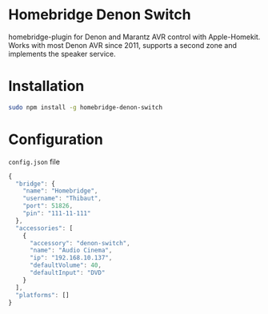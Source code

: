 # Homebridge Denon Switch

homebridge-plugin for Denon and Marantz AVR control with Apple-Homekit. Works with most Denon AVR since 2011, supports a second zone and implements the speaker service.

# Installation

```bash
sudo npm install -g homebridge-denon-switch
```

# Configuration

`config.json` file

```javascript
{
  "bridge": {
    "name": "Homebridge",
    "username": "Thibaut",
    "port": 51826,
    "pin": "111-11-111"
  },
  "accessories": [
    {
      "accessory": "denon-switch",
      "name": "Audio Cinema",
      "ip": "192.168.10.137",
      "defaultVolume": 40,
      "defaultInput": "DVD"
    }
  ],
  "platforms": []
}
```
